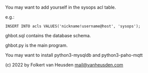 You may want to add yourself in the sysops acl table.

e.g.:

    INSERT INTO acls VALUES('nickname!username@host', 'sysops');


ghbot.sql contains the database schema.


ghbot.py is the main program.

You may want to install python3-mysqldb and python3-paho-mqtt


(c) 2022 by Folkert van Heusden <mail@vanheusden.com>
